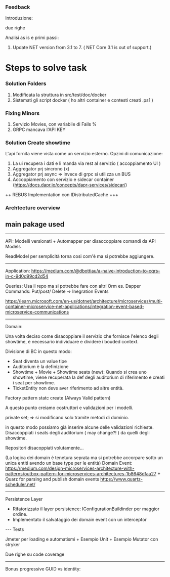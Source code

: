 ### Feedback


Introduzione:

due righe

Analisi as is e primi passi:

1. Update NET version from 3.1 to 7. ( NET Core 3.1 is out of support.)

# Steps to solve task

### Solution Folders

1. Modificata la struttura in src/test/doc/docker
2. Sistemati gli script docker ( ho altri container e contesti creati .ps1 )

### Fixing Minors

1. Servizio Movies, con variabile di Fails %
2. GRPC mancava l'API KEY


### Solution **Create showtime**

L'api fornita viene vista come un servizio esterno.
Opzini di comunicazione:
1. La ui recupera i dati e li manda via rest al servizio ( accoppiamento UI )
2. Aggregator prj sincrono (x)
3. Aggregator prj async => invece di grpc si utilizza un BUS
4. Accoppiamento con servizio e sidecar container (https://docs.dapr.io/concepts/dapr-services/sidecar/)

++ REBUS Implementation con IDistributedCache +++

### Archtecture overview

## main pakage used

-------

API:
Modelli versionati + Automapper per disaccoppiare comandi da API Models

ReadModel per semplicità torna cosi com'è ma si potrebbe aggiungere.

-------

Application:
https://medium.com/@dbottiau/a-naive-introduction-to-cqrs-in-c-9d0d99cd2d54

Queries: Usa il repo ma si potrebbe fare con altri Orm es. Dapper
Commands: Put/post/ Delete  => Inegration Events

https://learn.microsoft.com/en-us/dotnet/architecture/microservices/multi-container-microservice-net-applications/integration-event-based-microservice-communications


-------
Domain:

Una volta deciso come disacoppiare il servizio che fornisce l'elenco degli showtime, è necessario individuare e dividere i bouded context.

Divisione di BC in questo modo:
- Seat diventa un value tipe
- Auditorium è la definizione
- Showtime + Movie + Showtime seats (new): Quando si crea uno showtime, viene recuperata la def degli auditorium di riferimento e creati i seat per showtime.
- TicketEntity non deve aver riferimento ad altre entità.

Factory pattern statc create (Always Valid pattern)

A questo punto creiamo costruttori e validazioni per i modelli.

 private set; => si modificano solo tramite metodi di dominio.

in questo modo possiamo già inserire alcune delle validazioni richieste.
Disaccoppiati i seats degli auditorium ( may change?! ) da quelli degli showtime.

Repositori disacoppiati volutamente...

(La logica dei domain è tenetura seprata ma si potrebbe accorpare sotto un unica entiti avendo un base type per le entità)
Domain Event:
https://medium.com/design-microservices-architecture-with-patterns/outbox-pattern-for-microservices-architectures-1b8648dfaa27
+
Quarz for parsing and publish domain events
https://www.quartz-scheduler.net/

-------
Persistence Layer

- Rifatorizzato il layer persistence: IConfigurationBuildinder per maggior ordine.
- Implementato il salvataggio dei domain event con un interceptor


--- Tests

Jmeter per loading e automatismi
+
Esempio Unit
+
Esempio Mutator con stryker

Due righe su code coverage

-----

Bonus progressive GUID vs identity:

